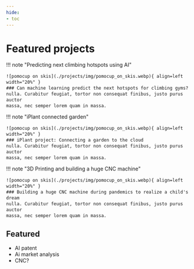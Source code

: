 ```yaml
---
hide:
- toc
---
```

# Featured projects

!!! note "Predicting next climbing hotspots using AI"

    ![pomocup on skis](./projects/img/pomocup_on_skis.webp){ align=left width="20%" }
    ### Can machine learning predict the next hotspots for climbing gyms?
    nulla. Curabitur feugiat, tortor non consequat finibus, justo purus auctor
    massa, nec semper lorem quam in massa.
	
!!! note "iPlant connected garden"

	![pomocup on skis](./projects/img/pomocup_on_skis.webp){ align=left width="20%" }
    ### iPlant project: Connecting a garden to the cloud
    nulla. Curabitur feugiat, tortor non consequat finibus, justo purus auctor
    massa, nec semper lorem quam in massa.
	
!!! note "3D Printing and building a huge CNC machine"

	![pomocup on skis](./projects/img/pomocup_on_skis.webp){ align=left width="20%" }
    ### Building a huge CNC machine during pandemics to realize a child's dream
    nulla. Curabitur feugiat, tortor non consequat finibus, justo purus auctor
    massa, nec semper lorem quam in massa.
	
## Featured

- AI patent
- Ai market analysis
- CNC?